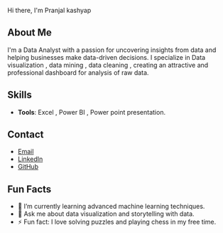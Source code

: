 Hi there, I'm Pranjal kashyap

## About Me
I'm a Data Analyst with a passion for uncovering insights from data and helping businesses make data-driven decisions. I specialize in Data visualization , data mining , data cleaning , creating  an attractive 
and professional dashboard for analysis of raw data.

## Skills
- **Tools**: Excel , Power BI , Power point presentation.

## Contact
- [Email](kashyappranjal087@gmail.com)
- [LinkedIn](@Pranjalkashyap)
- [GitHub](https://github.com/Pranjalk23)

## Fun Facts
- 🌱 I’m currently learning advanced machine learning techniques.
- 💬 Ask me about data visualization and storytelling with data.
- ⚡ Fun fact: I love solving puzzles and playing chess in my free time.

